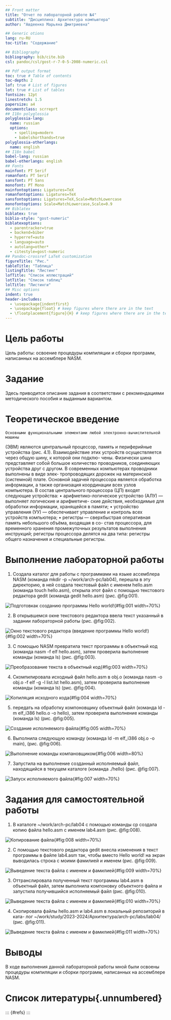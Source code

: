 ```yaml
---
## Front matter
title: "Отчет по лабораторной работе №4"
subtitle: "Дисциплина: Архитектура компьютера"
author: "Авдеенко Марьяна Дмитриевна"

## Generic otions
lang: ru-RU
toc-title: "Содержание"

## Bibliography
bibliography: bib/cite.bib
csl: pandoc/csl/gost-r-7-0-5-2008-numeric.csl

## Pdf output format
toc: true # Table of contents
toc-depth: 2
lof: true # List of figures
lot: true # List of tables
fontsize: 12pt
linestretch: 1.5
papersize: a4
documentclass: scrreprt
## I18n polyglossia
polyglossia-lang:
  name: russian
  options:
	- spelling=modern
	- babelshorthands=true
polyglossia-otherlangs:
  name: english
## I18n babel
babel-lang: russian
babel-otherlangs: english
## Fonts
mainfont: PT Serif
romanfont: PT Serif
sansfont: PT Sans
monofont: PT Mono
mainfontoptions: Ligatures=TeX
romanfontoptions: Ligatures=TeX
sansfontoptions: Ligatures=TeX,Scale=MatchLowercase
monofontoptions: Scale=MatchLowercase,Scale=0.9
## Biblatex
biblatex: true
biblio-style: "gost-numeric"
biblatexoptions:
  - parentracker=true
  - backend=biber
  - hyperref=auto
  - language=auto
  - autolang=other*
  - citestyle=gost-numeric
## Pandoc-crossref LaTeX customization
figureTitle: "Рис."
tableTitle: "Таблица"
listingTitle: "Листинг"
lofTitle: "Список иллюстраций"
lotTitle: "Список таблиц"
lolTitle: "Листинги"
## Misc options
indent: true
header-includes:
  - \usepackage{indentfirst}
  - \usepackage{float} # keep figures where there are in the text
  - \floatplacement{figure}{H} # keep figures where there are in the text
---
```


# Цель работы

Цель работы: освоение процедуры компиляции и сборки программ, написанных на ассемблере NASM.

# Задание

Здесь приводится описание задания в соответствии с рекомендациями
методического пособия и выданным вариантом.

# Теоретическое введение

	Основными функциональными элементами любой электронно-вычислительной машины
(ЭВМ) являются центральный процессор, память и периферийные устройства (рис. 4.1).
	Взаимодействие этих устройств осуществляется через общую шину, к которой они подклю-
чены. Физически шина представляет собой большое количество проводников, соединяющих
устройства друг с другом. В современных компьютерах проводники выполнены в виде элек-
тропроводящих дорожек на материнской (системной) плате.
	Основной задачей процессора является обработка информации, а также организация
координации всех узлов компьютера. В состав центрального процессора (ЦП) входят
следующие устройства:
• арифметико-логическое устройство (АЛУ) — выполняет логические и арифметиче-
ские действия, необходимые для обработки информации, хранящейся в памяти;
• устройство управления (УУ) — обеспечивает управление и контроль всех устройств
компьютера;
• регистры — сверхбыстрая оперативная память небольшого объёма, входящая в со-
став процессора, для временного хранения промежуточных результатов выполнения
инструкций; регистры процессора делятся на два типа: регистры общего назначения и
специальные регистры.

# Выполнение лабораторной работы

1) Создала каталог для работы с программами на языке ассемблера NASM (команда mkdir -p ~/work/arch-pc/lab04), перешла в эту директорию, в ней создала текстовый файл с именем hello.asm (команда touch hello.asm), открыла этот файл с помощью текстового редактора gedit (команда gedit hello.asm) (рис. @fig:001).

![Подготовкак созданию программы Hello world!](image/1.jpg){#fig:001 width=70%}

2) В открывшемся окне текстового редактора ввела текст указанный в задании лабораторной работы (рис. @fig:002).

![Окно текстового редактора (введение программы Hello world!)](image/2.jpg){#fig:002 width=70%}

3) С помощью NASM превратила текст программы в объектный код (команда nasm -f elf hello.asm), затем проверила выполнение команды (команда ls) (рис. @fig:003).

![Преобразование текста в объектный код](image/3.jpg){#fig:003 width=70%}

4) Скомпилировала исходный файл hello.asm в obj.o (команда nasm -o obj.o -f elf -g -l list.lst hello.asm), затем проверила выполнение команды (команда ls) (рис. @fig:004).

![Копиляция исходного кода](image/4.jpg){#fig:004 width=70%}

5) передать на обработку компоновщику объектный файл (команда ld -m elf_i386 hello.o -o hello), затем проверила выполнение команды (команда ls) (рис. @fig:005).

![Создание исполняемого файла](image/5.jpg){#fig:005 width=70%}

6) Выполнила следующую команду (команда ld -m elf_i386 obj.o -o main), (рис. @fig:006).

![Выполнение команды компановщиком](image/6.jpg){#fig:006 width=80%}

7) Запустила на выполнение созданный исполняемый файл, находящийся в текущем каталоге (команда ./hello) (рис. @fig:007).

![Запуск исполняемого файла](image/7.jpg){#fig:007 width=70%}

# Задания для самостоятельной работы

1) В каталоге ~/work/arch-pc/lab04 с помощью команды cp создала копию файла
hello.asm с именем lab4.asm (рис. @fig:008).

![Копирование файла](image/8.jpg){#fig:008 width=70%}

2) С помощью текстового редактора gedit внесла изменения в текст программы в
файле lab4.asm так, чтобы вместо Hello world! на экран выводилась строка с моими
фамилией и именем (рис. @fig:009).

![Выведение текста файла с именем и фамилией](image/9.jpg){#fig:009 width=70%}

3) Оттранслировала полученный текст программы lab4.asm в объектный файл, затем выполнила
компоновку объектного файла и запустила получившийся исполняемый файл (рис. @fig:010).

![Выведение текста файла с именем и фамилией](image/10.jpg){#fig:010 width=70%}

4) Скопировала файлы hello.asm и lab4.asm в локальный репозиторий в ката-
лог ~/work/study/2023-2024/Архитектура/arch-pc/labs/lab04/ (рис. @fig:011).

![Выведение текста файла с именем и фамилией](image/11.jpg){#fig:011 width=70%}

# Выводы

В ходе выполнения данной лабораторной работы мной были освоены процедуры компиляции и сборки программ, написанных на ассемблере NASM.

# Список литературы{.unnumbered}

::: {#refs}
:::
